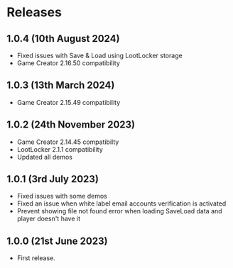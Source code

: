 # Releases

## 1.0.4 (10th August 2024)

* Fixed issues with Save & Load using LootLocker storage
* Game Creator 2.16.50 compatibility

## 1.0.3 (13th March 2024)

* Game Creator 2.15.49 compatibility

## 1.0.2 (24th November 2023)

* Game Creator 2.14.45 compatibilty
* LootLocker 2.1.1 compatibility
* Updated all demos

## 1.0.1 (3rd July 2023)

* Fixed issues with some demos
* Fixed an issue when white label email accounts verification is activated
* Prevent showing file not found error when loading SaveLoad data and player doesn't have it

## 1.0.0 (21st June 2023)

* First release.
